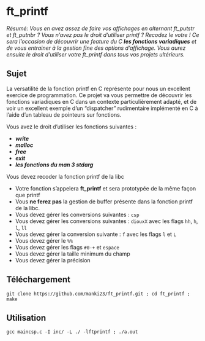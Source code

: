 # ft_printf

*Résumé: Vous en avez assez de faire vos affichages en alternant ft_putstr et ft_putnbr ?
Vous n’avez pas le droit d’utiliser printf ? Recodez le votre !
Ce sera l’occasion de découvrir une feature du C __les fonctions variadiques__
et de vous entrainer à la gestion fine des options d’affichage.
Vous aurez ensuite le droit d’utiliser votre ft_printf dans tous vos projets ultérieurs.*

## Sujet
La versatilité de la fonction printf en C représente pour nous un excellent exercice
de programmation. Ce projet va vous permettre de découvrir
les fonctions variadiques en C dans un contexte particulièrement adapté, et de voir un
excellent exemple d’un “dispatcher” rudimentaire implémenté en C à l’aide d’un tableau
de pointeurs sur fonctions.

Vous avez le droit d’utiliser les fonctions suivantes :
- *__write__*
- *__malloc__*
- *__free__*
- *__exit__*
- *__les fonctions du man 3 stdarg__*

Vous devez recoder la fonction printf de la libc
- Votre fonction s’appelera __ft_printf__ et sera prototypée de la même façon que
printf
- Vous __ne ferez pas__ la gestion de buffer présente dans la fonction printf de la libc.
- Vous devez gérer les conversions suivantes : ```csp```
- Vous devez gérer les conversions suivantes : ```diouxX``` avec les flags ```hh```, ```h```, ```l```, ```ll```
- Vous devez gérer la conversion suivante : ```f``` avec les flags ```l``` et ```L```
- Vous devez gérer le ```%%```
- Vous devez gérer les flags ```#0-+``` et ```espace```
- Vous devez gérer la taille minimum du champ
- Vous devez gérer la précision

## Téléchargement
```
git clone https://github.com/manki23/ft_printf.git ; cd ft_printf ; make
```

## Utilisation
```
gcc maincsp.c -I inc/ -L ./ -lftprintf ; ./a.out
```
